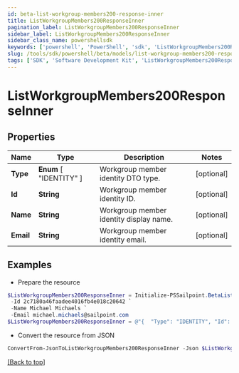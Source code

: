 ```yaml
---
id: beta-list-workgroup-members200-response-inner
title: ListWorkgroupMembers200ResponseInner
pagination_label: ListWorkgroupMembers200ResponseInner
sidebar_label: ListWorkgroupMembers200ResponseInner
sidebar_class_name: powershellsdk
keywords: ['powershell', 'PowerShell', 'sdk', 'ListWorkgroupMembers200ResponseInner', 'BetaListWorkgroupMembers200ResponseInner'] 
slug: /tools/sdk/powershell/beta/models/list-workgroup-members200-response-inner
tags: ['SDK', 'Software Development Kit', 'ListWorkgroupMembers200ResponseInner', 'BetaListWorkgroupMembers200ResponseInner']
---
```



# ListWorkgroupMembers200ResponseInner

## Properties

Name | Type | Description | Notes
------------ | ------------- | ------------- | -------------
**Type** |  **Enum** [  "IDENTITY" ] | Workgroup member identity DTO type. | [optional] 
**Id** | **String** | Workgroup member identity ID. | [optional] 
**Name** | **String** | Workgroup member identity display name. | [optional] 
**Email** | **String** | Workgroup member identity email. | [optional] 

## Examples

- Prepare the resource
```powershell
$ListWorkgroupMembers200ResponseInner = Initialize-PSSailpoint.BetaListWorkgroupMembers200ResponseInner  -Type IDENTITY `
 -Id 2c7180a46faadee4016fb4e018c20642 `
 -Name Michael Michaels `
 -Email michael.michaels@sailpoint.com
$ListWorkgroupMembers200ResponseInner = @"{  "Type": "IDENTITY", "Id": "2c7180a46faadee4016fb4e018c20642", "Name": "Michael Michaels", "Email": "michael.michaels@sailpoint.com" }"@
```

- Convert the resource from JSON
```powershell
ConvertFrom-JsonToListWorkgroupMembers200ResponseInner -Json $ListWorkgroupMembers200ResponseInner
```


[[Back to top]](#) 

